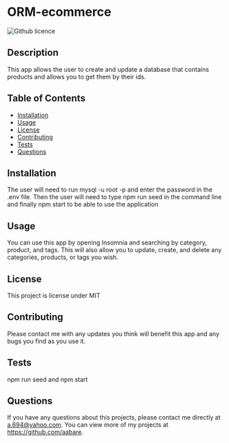 # ORM-ecommerce
  ![Github licence](http://img.shields.io/badge/license-MIT-blue.svg)
  
  ## Description 
  This app allows the user to create and update a database that contains products and allows you to get them by their ids.
  ## Table of Contents
  * [Installation](#installation)
  * [Usage](#usage)
  * [License](#license)
  * [Contributing](#contributing)
  * [Tests](#tests)
  * [Questions](#questions)
  
  ## Installation 
  The user will need to run mysql -u root -p and enter the password in the .env file. Then the user will need to type npm run seed in the command line and finally npm start to be able to use the application
  ## Usage 
  You can use this app by opening Insomnia and searching by category, product, and tags. This will also allow you to update, create, and delete any categories, products, or tags you wish.
  ## License 
  This project is license under MIT
  ## Contributing 
  Please contact me with any updates you think will benefit this app and any bugs you find as you use it.
  ## Tests
  npm run seed and npm start
  ## Questions
  If you have any questions about this projects, please contact me directly at a.694@yahoo.com. You can view more of my projects at https://github.com/aabare.
